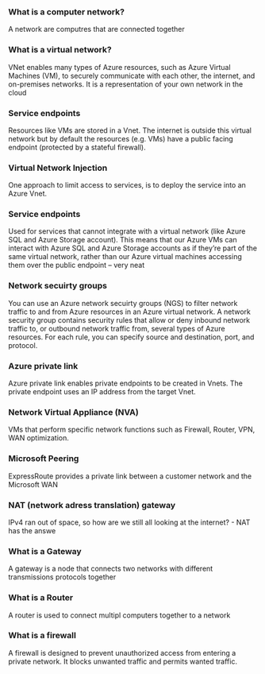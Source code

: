 
<h3> What is a computer network? </h3>
<p> A network are computres that are connected together</p>

<h3>What is a virtual network? </h3>
<p> VNet enables many types of Azure resources, such as Azure Virtual Machines (VM), to securely communicate with each other, 
the internet, and on-premises networks. It is a representation of your own network in the cloud</p>



<h3> Service endpoints </h3>
<p> Resources like VMs are stored in a Vnet. The internet is outside this virtual network but by default the resources (e.g. VMs) have a public facing endpoint (protected
by a stateful firewall).  </p>

<h3> Virtual Network Injection</h3>
<p> One approach to limit access to services, is to deploy the service into an Azure Vnet. </p>

<h3> Service endpoints</h3>
<p> Used for services that cannot integrate with a virtual network (like Azure SQL and Azure Storage account). This means that our Azure VMs
can interact with Azure SQL and Azure Storage accounts as if they’re part of the same virtual network, rather than our 
Azure virtual machines accessing them over the public endpoint – very neat </p>

<h3> Network secuirty groups </h3>
<p> You can use an Azure network secuirty groups (NGS) to filter network traffic to and from Azure resources in an Azure virtual network. 
A network security group contains security rules that allow or deny inbound network traffic to, or outbound network traffic from, several types of Azure resources.
For each rule, you can specify source and destination, port, and protocol.</p>

<h3> Azure private link </h3>
<p> Azure private link enables private endpoints to be created in Vnets. The private endpoint uses an IP address from the target Vnet. </p>

<h3> Network Virtual Appliance (NVA) </h3>
<p> VMs that perform specific network functions such as Firewall, Router, VPN, WAN optimization. </p>

<h3> Microsoft Peering </h3>
<p> ExpressRoute provides a private link between a customer network and the Microsoft WAN  </p>

<h3> NAT (network adress translation) gateway </h3>
<p> IPv4 ran out of space, so how are we still all looking at the internet? - NAT has the answe</p>

<h3> What is a Gateway </h3>
<p> A gateway is a node that connects two networks with different transmissions protocols together </p>
  
  

<h3> What is a Router </h3>
<p> A router is used to connect multipl computers together to a network

<h3> What is a firewall </h3>
<p> A firewall is designed to prevent unauthorized access from entering a private network. It blocks unwanted traffic and permits wanted traffic. </p>
